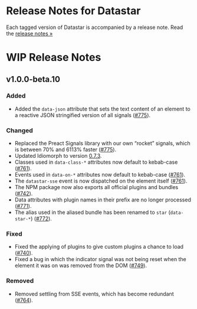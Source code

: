 # Release Notes for Datastar

Each tagged version of Datastar is accompanied by a release note. Read the [release notes »](https://github.com/starfederation/datastar/releases)

# WIP Release Notes

## v1.0.0-beta.10

### Added 

- Added the `data-json` attribute that sets the text content of an element to a reactive JSON stringified version of all signals ([#775](https://github.com/starfederation/datastar/issues/775)).

### Changed

- Replaced the Preact Signals library with our own “rocket” signals, which is between 70% and 6113% faster ([#775](https://github.com/starfederation/datastar/issues/775)).
- Updated Idiomorph to version [0.7.3](https://github.com/bigskysoftware/idiomorph/releases/tag/v0.7.3).
- Classes used in `data-class-*` attributes now default to kebab-case ([#761](https://github.com/starfederation/datastar/issues/761)).
- Events used in `data-on-*` attributes now default to kebab-case ([#761](https://github.com/starfederation/datastar/issues/761)).
- The `datastar-sse` event is now dispatched on the element itself ([#761](https://github.com/starfederation/datastar/issues/761)).
- The NPM package now also exports all official plugins and bundles ([#742](https://github.com/starfederation/datastar/issues/742)).
- Data attributes with plugin names in their prefix are no longer processed ([#771](https://github.com/starfederation/datastar/issues/771)).
- The alias used in the aliased bundle has been renamed to `star` (`data-star-*`) ([#772](https://github.com/starfederation/datastar/issues/772)).

### Fixed

- Fixed the applying of plugins to give custom plugins a chance to load ([#740](https://github.com/starfederation/datastar/issues/740)).
- Fixed a bug in which the indicator signal was not being reset when the element it was on was removed from the DOM ([#749](https://github.com/starfederation/datastar/issues/749)).

### Removed

- Removed settling from SSE events, which has become redundant ([#764](https://github.com/starfederation/datastar/issues/764)).
